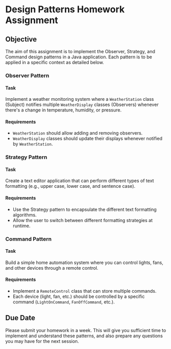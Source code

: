 # Design Patterns Homework Assignment

## Objective

The aim of this assignment is to implement the Observer, Strategy, and Command design patterns in a Java application. Each pattern is to be applied in a specific context as detailed below.

### Observer Pattern

#### Task
Implement a weather monitoring system where a `WeatherStation` class (Subject) notifies multiple `WeatherDisplay` classes (Observers) whenever there's a change in temperature, humidity, or pressure.

#### Requirements
- `WeatherStation` should allow adding and removing observers.
- `WeatherDisplay` classes should update their displays whenever notified by `WeatherStation`.

### Strategy Pattern

#### Task
Create a text editor application that can perform different types of text formatting (e.g., upper case, lower case, and sentence case).

#### Requirements
- Use the Strategy pattern to encapsulate the different text formatting algorithms.
- Allow the user to switch between different formatting strategies at runtime.

### Command Pattern

#### Task
Build a simple home automation system where you can control lights, fans, and other devices through a remote control.

#### Requirements
- Implement a `RemoteControl` class that can store multiple commands.
- Each device (light, fan, etc.) should be controlled by a specific command (`LightOnCommand`, `FanOffCommand`, etc.).

## Due Date

Please submit your homework in a week. This will give you sufficient time to implement and understand these patterns, and also prepare any questions you may have for the next session.
